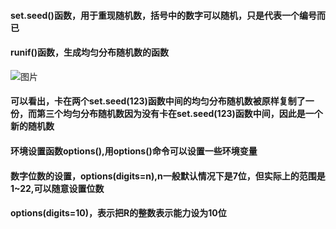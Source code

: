 #### set.seed()函数，用于重现随机数，括号中的数字可以随机，只是代表一个编号而已
#### runif()函数，生成均匀分布随机数的函数
![图片](https://user-images.githubusercontent.com/54944183/118672386-c77e1c00-b82a-11eb-9c1b-617072dd9282.png)
#### 可以看出，卡在两个set.seed(123)函数中间的均匀分布随机数被原样复制了一份，而第三个均匀分布随机数因为没有卡在set.seed(123)函数中间，因此是一个新的随机数

#### 环境设置函数options(),用options()命令可以设置一些环境变量
#### 数字位数的设置，options(digits=n),n一般默认情况下是7位，但实际上的范围是1~22,可以随意设置位数
#### options(digits=10)，表示把R的整数表示能力设为10位
